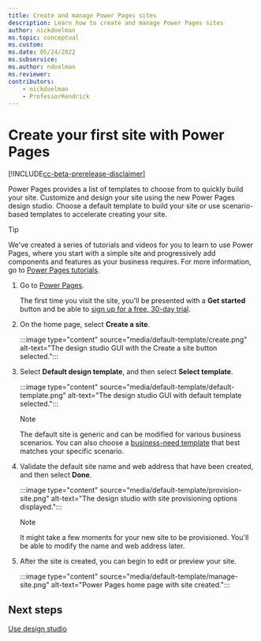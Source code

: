 ```yaml
---
title: Create and manage Power Pages sites
description: Learn how to create and manage Power Pages sites
author: nickdoelman
ms.topic: conceptual
ms.custom: 
ms.date: 05/24/2022
ms.subservice:
ms.author: ndoelman
ms.reviewer:
contributors:
    - nickdoelman
    - ProfessorKendrick
---
```


# Create your first site with Power Pages

[!INCLUDE[cc-beta-prerelease-disclaimer](../includes/cc-beta-prerelease-disclaimer.md)]

Power Pages provides a list of templates to choose from to quickly build your site. Customize and design your site using the new Power Pages design studio. Choose a default template to build your site or use scenario-based templates to accelerate creating your site.

> [!TIP]
> We've created a series of tutorials and videos for you to learn to use Power Pages, where you start with a simple site and progressively add components and features as your business requires. For more information, go to [Power Pages tutorials](tutorial-overview.md).

1. Go to [Power Pages](https://make.powerpages.microsoft.com/).

    The first time you visit the site, you'll be presented with a **Get started** button and be able to [sign up for a free, 30-day trial](trial-signup.md). 

1. On the home page, select **Create a site**.

    :::image type="content" source="media/default-template/create.png" alt-text="The design studio GUI with the Create a site button selected.":::

1. Select **Default design template**, and then select **Select template**.

    :::image type="content" source="media/default-template/default-template.png" alt-text="The design studio GUI with default template selected.":::

    > [!NOTE]
    > The default site is generic and can be modified for various business scenarios. You can also choose a [business-need template](../templates/index.md) that best matches your specific scenario.

1. Validate the default site name and web address that have been created, and then select **Done**.

    :::image type="content" source="media/default-template/provision-site.png" alt-text="The design studio with site provisioning options displayed.":::

    > [!NOTE]
    > It might take a few moments for your new site to be provisioned. You'll be able to modify the name and web address later.

1. After the site is created, you can begin to edit or preview your site.

    :::image type="content" source="media/default-template/manage-site.png" alt-text="Power Pages home page with site created.":::

## Next steps

[Use design studio](use-design-studio.md)<br>


